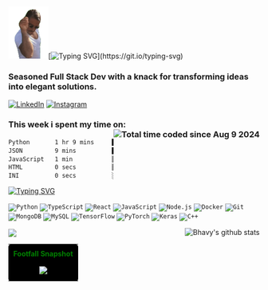 <img src="assets/salt-bae.gif" alt="Salt Bae GIF" width="80"/>[![Typing SVG](https://readme-typing-svg.demolab.com?font=Roboto&weight=700&size=30&duration=2000&pause=1000000&color=2FBB4F&center=true&multiline=true&repeat=false&width=238&height=41&lines=Hi%2C+I+am+Bhavy!)](https://git.io/typing-svg)

### Seasoned Full Stack Dev with a knack for transforming ideas into elegant solutions.


 
[![LinkedIn](https://img.shields.io/badge/LinkedIn-%230A66C2?style=flat&logo=linkedin&logoColor=white)](https://www.linkedin.com/in/bhavy2908/)
[![Instagram](https://img.shields.io/badge/Instagram-%23C13584?style=flat&logo=instagram&logoColor=white)](https://www.instagram.com/bh4vy/?hl=en)


### This week i spent my time on: <a href="https://wakatime.com/@ea9de753-9ec4-4230-b71f-572288e716bd"><img align="right" src="https://wakatime.com/badge/user/ea9de753-9ec4-4230-b71f-572288e716bd.svg" alt="Total time coded since Aug 9 2024" /></a>


<!--START_SECTION:waka-->

```txt
Python       1 hr 9 mins     █████████████████████▒░░░   84.84 %
JSON         9 mins          ███░░░░░░░░░░░░░░░░░░░░░░   11.71 %
JavaScript   1 min           ▒░░░░░░░░░░░░░░░░░░░░░░░░   01.25 %
HTML         0 secs          ▒░░░░░░░░░░░░░░░░░░░░░░░░   00.95 %
INI          0 secs          ░░░░░░░░░░░░░░░░░░░░░░░░░   00.44 %
```

<!--END_SECTION:waka-->



[![Typing SVG](https://readme-typing-svg.demolab.com?font=Roboto&weight=700&duration=2000&pause=1000000&color=C5D1DE&background=0000000&multiline=true&repeat=false&width=435&height=29&lines=My+Tech+Stack%3A)](https://git.io/typing-svg)

<code><img height="50" src="https://api.iconify.design/logos:python.svg" alt="Python"></code>
<code><img height="50" src="https://api.iconify.design/logos:typescript-icon.svg" alt="TypeScript"></code>
<code><img height="50" src="https://api.iconify.design/logos:react.svg" alt="React"></code>
<code><img height="50" src="https://api.iconify.design/logos:javascript.svg" alt="JavaScript"></code>
<code><img height="50" src="https://api.iconify.design/logos:nodejs.svg" alt="Node.js"></code>
<code><img height="50" src="https://api.iconify.design/logos:docker-icon.svg" alt="Docker"></code>
<code><img height="50" src="https://api.iconify.design/logos:git-icon.svg" alt="Git"></code>
<code><img height="50" src="https://api.iconify.design/logos:mongodb-icon.svg" alt="MongoDB"></code>
<code><img height="50" src="https://api.iconify.design/logos:mysql-icon.svg" alt="MySQL"></code>
<code><img height="50" src="https://api.iconify.design/logos:tensorflow.svg" alt="TensorFlow"></code>
<code><img height="50" src="https://api.iconify.design/logos:pytorch-icon.svg" alt="PyTorch"></code>
<code><img height="50" src="https://upload.wikimedia.org/wikipedia/commons/a/ae/Keras_logo.svg" alt="Keras"></code>
<code><img height="50" src="https://api.iconify.design/logos:c-plusplus.svg" alt="C++"></code>










<a href="https://github.com/bhavy2908">
 <img align="right" src="https://github-readme-stats.vercel.app/api?username=bhavy2908&show_icons=true&theme=codeSTACKr&hide_border=true" alt="Bhavy's github stats"/>
</a>


<a href="https://github.com/bhavy2908">
  <img align="center" src="https://github-readme-stats.vercel.app/api/top-langs/?username=bhavy2908&theme=codeSTACKr&hide_border=true" />
</a>

<table align="right">
  <tr>
    <td style="background-color: black; color: green; text-align: center; padding: 10px; border-radius: 5px;">
      <div align="center">
       <b>Footfall Snapshot</b>
      </div>
      <br>
      <img src="https://profile-counter.glitch.me/bhavy2908/count.svg" />
    </td>
  </tr>
</table>




